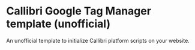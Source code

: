 # Callibri Google Tag Manager template (unofficial)

An unofficial template to initialize Callibri platform scripts on your website.
